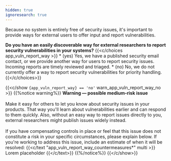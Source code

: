 ```yaml
---
hidden: true
ignoresearch: true
---
```

Because no system is entirely free of security issues, it's important to provide ways for external users to offer input and report vulnerabilities.

**Do you have an easily discoverable way for external researchers to report security vulnerabilities in your systems?**
{{<c/choices app_vuln_report_way >}}
    * (yes) Yes, we have a published security email contact, or we provide another way for users to report security issues. Incoming reports are timely reviewed and triaged.
    * (no) No, we do not currently offer a way to report security vulnerabilities for priority handling.
{{</c/choices>}}


{{<c/show `{app_vuln_report_way} == 'no'` warn_app_vuln_report_way_no >}}
{{%notice warning%}}
**Warning — possible medium-risk issue**\
\
Make it easy for others to let you know about security issues in your products. That way you'll learn about vulnerabilities earlier and can respond to them quickly. Also, without an easy way to report issues directly to you, external researchers might publish issues widely instead.
\
\
If you have compensating controls in place or feel that this issue does not constitute a risk in your specific circumstances, please explain below. If you're working to address this issue, include an estimate of when it will be resolved:
{{<c/text "app_vuln_report_way_countermeasures*" multi >}}
Lorem placeholder
{{</c/text>}}
{{%/notice%}}
{{</c/show>}}